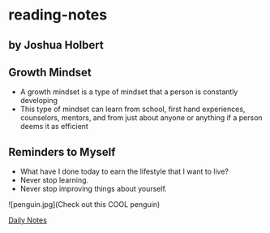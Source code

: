 # reading-notes

## by Joshua Holbert

## Growth Mindset
* A growth mindset is a type of mindset that a person is constantly developing
* This type of mindset can learn from school, first hand experiences, counselors, mentors, and from just about anyone or anything if a person deems it as efficient

## Reminders to Myself
* What have I done today to earn the lifestyle that I want to live?
* Never stop learning.
* Never stop improving things about yourself.

![penguin.jpg](Check out this COOL penguin)

[Daily Notes](./day-1-notes.md)
